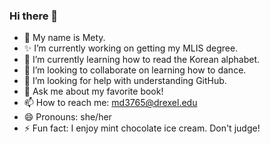 ### Hi there 👋
- 🔭 My name is Mety.
- ✨ I’m currently working on getting my MLIS degree.
- 🌱 I’m currently learning how to read the Korean alphabet.
- 👯 I’m looking to collaborate on learning how to dance.
- 🤔 I’m looking for help with understanding GitHub.
- 💬 Ask me about my favorite book!
- 📫 How to reach me: md3765@drexel.edu
- 😄 Pronouns: she/her
- ⚡ Fun fact: I enjoy mint chocolate ice cream. Don't judge!
